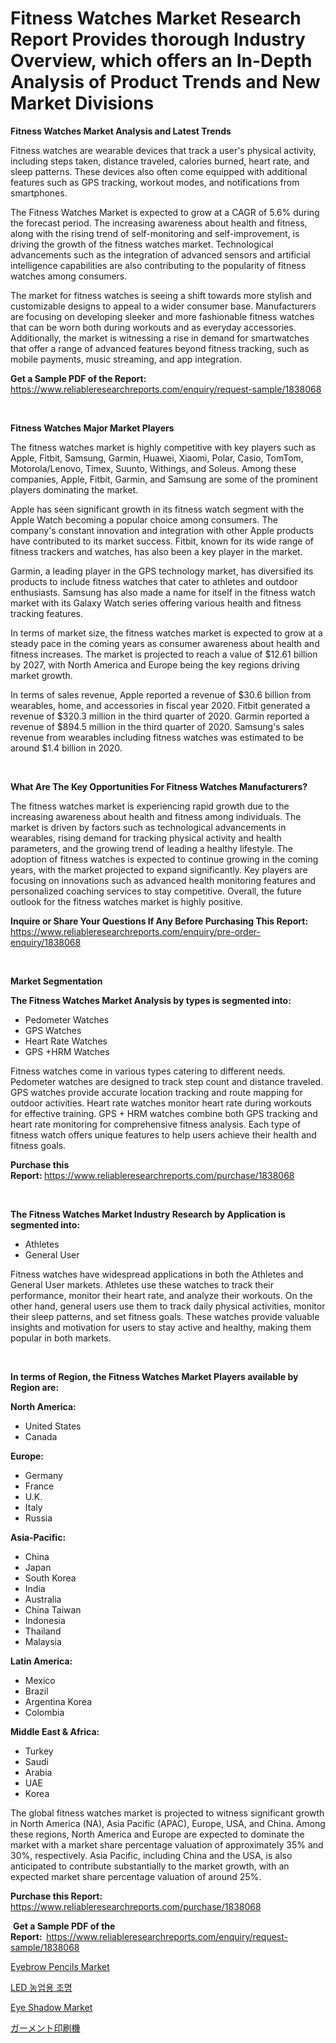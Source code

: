 <p><h1>Fitness Watches Market Research Report Provides thorough Industry Overview, which offers an In-Depth Analysis of Product Trends and New Market Divisions</h1></p><p><strong>Fitness Watches Market Analysis and Latest Trends</strong></p>
<p><p>Fitness watches are wearable devices that track a user's physical activity, including steps taken, distance traveled, calories burned, heart rate, and sleep patterns. These devices also often come equipped with additional features such as GPS tracking, workout modes, and notifications from smartphones.</p><p>The Fitness Watches Market is expected to grow at a CAGR of 5.6% during the forecast period. The increasing awareness about health and fitness, along with the rising trend of self-monitoring and self-improvement, is driving the growth of the fitness watches market. Technological advancements such as the integration of advanced sensors and artificial intelligence capabilities are also contributing to the popularity of fitness watches among consumers.</p><p>The market for fitness watches is seeing a shift towards more stylish and customizable designs to appeal to a wider consumer base. Manufacturers are focusing on developing sleeker and more fashionable fitness watches that can be worn both during workouts and as everyday accessories. Additionally, the market is witnessing a rise in demand for smartwatches that offer a range of advanced features beyond fitness tracking, such as mobile payments, music streaming, and app integration.</p></p>
<p><strong>Get a Sample PDF of the Report:&nbsp;</strong> <a href="https://www.reliableresearchreports.com/enquiry/request-sample/1838068">https://www.reliableresearchreports.com/enquiry/request-sample/1838068</a></p>
<p>&nbsp;</p>
<p><strong>Fitness Watches Major Market Players</strong></p>
<p><p>The fitness watches market is highly competitive with key players such as Apple, Fitbit, Samsung, Garmin, Huawei, Xiaomi, Polar, Casio, TomTom, Motorola/Lenovo, Timex, Suunto, Withings, and Soleus. Among these companies, Apple, Fitbit, Garmin, and Samsung are some of the prominent players dominating the market.</p><p>Apple has seen significant growth in its fitness watch segment with the Apple Watch becoming a popular choice among consumers. The company's constant innovation and integration with other Apple products have contributed to its market success. Fitbit, known for its wide range of fitness trackers and watches, has also been a key player in the market.</p><p>Garmin, a leading player in the GPS technology market, has diversified its products to include fitness watches that cater to athletes and outdoor enthusiasts. Samsung has also made a name for itself in the fitness watch market with its Galaxy Watch series offering various health and fitness tracking features.</p><p>In terms of market size, the fitness watches market is expected to grow at a steady pace in the coming years as consumer awareness about health and fitness increases. The market is projected to reach a value of $12.61 billion by 2027, with North America and Europe being the key regions driving market growth.</p><p>In terms of sales revenue, Apple reported a revenue of $30.6 billion from wearables, home, and accessories in fiscal year 2020. Fitbit generated a revenue of $320.3 million in the third quarter of 2020. Garmin reported a revenue of $894.5 million in the third quarter of 2020. Samsung's sales revenue from wearables including fitness watches was estimated to be around $1.4 billion in 2020.</p></p>
<p>&nbsp;</p>
<p><strong>What Are The Key Opportunities For Fitness Watches Manufacturers?</strong></p>
<p><p>The fitness watches market is experiencing rapid growth due to the increasing awareness about health and fitness among individuals. The market is driven by factors such as technological advancements in wearables, rising demand for tracking physical activity and health parameters, and the growing trend of leading a healthy lifestyle. The adoption of fitness watches is expected to continue growing in the coming years, with the market projected to expand significantly. Key players are focusing on innovations such as advanced health monitoring features and personalized coaching services to stay competitive. Overall, the future outlook for the fitness watches market is highly positive.</p></p>
<p><strong>Inquire or Share Your Questions If Any Before Purchasing This Report:</strong> <a href="https://www.reliableresearchreports.com/enquiry/pre-order-enquiry/1838068">https://www.reliableresearchreports.com/enquiry/pre-order-enquiry/1838068</a></p>
<p>&nbsp;</p>
<p><strong>Market Segmentation</strong></p>
<p><strong>The Fitness Watches Market Analysis by types is segmented into:</strong></p>
<p><ul><li>Pedometer Watches</li><li>GPS Watches</li><li>Heart Rate Watches</li><li>GPS +HRM Watches</li></ul></p>
<p><p>Fitness watches come in various types catering to different needs. Pedometer watches are designed to track step count and distance traveled. GPS watches provide accurate location tracking and route mapping for outdoor activities. Heart rate watches monitor heart rate during workouts for effective training. GPS + HRM watches combine both GPS tracking and heart rate monitoring for comprehensive fitness analysis. Each type of fitness watch offers unique features to help users achieve their health and fitness goals.</p></p>
<p><strong>Purchase this Report:&nbsp;</strong><a href="https://www.reliableresearchreports.com/purchase/1838068">https://www.reliableresearchreports.com/purchase/1838068</a></p>
<p>&nbsp;</p>
<p><strong>The Fitness Watches Market Industry Research by Application is segmented into:</strong></p>
<p><ul><li>Athletes</li><li>General User</li></ul></p>
<p><p>Fitness watches have widespread applications in both the Athletes and General User markets. Athletes use these watches to track their performance, monitor their heart rate, and analyze their workouts. On the other hand, general users use them to track daily physical activities, monitor their sleep patterns, and set fitness goals. These watches provide valuable insights and motivation for users to stay active and healthy, making them popular in both markets.</p></p>
<p>&nbsp;</p>
<p><strong>In terms of Region, the Fitness Watches Market Players available by Region are:</strong></p>
<p>
    <p> <strong> North America: </strong>
        <ul>
            <li>United States</li>
            <li>Canada</li>
        </ul>
        </p> 
    <p> <strong> Europe: </strong>
        <ul>
            <li>Germany</li>
            <li>France</li>
            <li>U.K.</li>
            <li>Italy</li>
            <li>Russia</li>
        </ul>
        </p> 
    <p> <strong> Asia-Pacific: </strong>
        <ul>
            <li>China</li>
            <li>Japan</li>
            <li>South Korea</li>
            <li>India</li>
            <li>Australia</li>
            <li>China Taiwan</li>
            <li>Indonesia</li>
            <li>Thailand</li>
            <li>Malaysia</li>
        </ul>
        </p> 
    <p> <strong> Latin America: </strong>
        <ul>
            <li>Mexico</li>
            <li>Brazil</li>
            <li>Argentina Korea</li>
            <li>Colombia</li>
        </ul>
        </p> 
    <p> <strong> Middle East & Africa: </strong>
        <ul>
            <li>Turkey</li>
            <li>Saudi</li>
            <li>Arabia</li>
            <li>UAE</li>
            <li>Korea</li>
        </ul>
    </p>
    </p>
<p><p>The global fitness watches market is projected to witness significant growth in North America (NA), Asia Pacific (APAC), Europe, USA, and China. Among these regions, North America and Europe are expected to dominate the market with a market share percentage valuation of approximately 35% and 30%, respectively. Asia Pacific, including China and the USA, is also anticipated to contribute substantially to the market growth, with an expected market share percentage valuation of around 25%.</p></p>
<p><strong>Purchase this Report: </strong><a href="https://www.reliableresearchreports.com/purchase/1838068">https://www.reliableresearchreports.com/purchase/1838068</a></p>
<p>&nbsp;<strong>Get a Sample PDF of the Report:&nbsp;&nbsp;</strong><a href="https://www.reliableresearchreports.com/enquiry/request-sample/1838068">https://www.reliableresearchreports.com/enquiry/request-sample/1838068</a></p>
<p><strong></strong></p>
<p><p><a href="https://github.com/julyju69/Market-Research-Report-List-2/blob/main/eyebrow-pencils-market.md">Eyebrow Pencils Market</a></p><p><a href="https://medium.com/@cierrahayes645/led-%EB%86%8D%EC%97%85-%EC%A1%B0%EB%AA%85-%EC%8B%9C%EC%9E%A5-%EC%B8%A1%EC%A0%95%EC%B9%98-%ED%95%B4%EC%84%9D-%EC%8B%9C%EC%9E%A5-%EC%A0%90%EC%9C%A0%EC%9C%A8-%ED%8A%B8%EB%A0%8C%EB%93%9C-%EB%B0%8F-%EC%84%B1%EC%9E%A5-%ED%8C%A8%ED%84%B4-b3e900b0b44a">LED 농업용 조명</a></p><p><a href="https://github.com/nathandecarvalho/Market-Research-Report-List-2/blob/main/eye-shadow-market.md">Eye Shadow Market</a></p><p><a href="https://medium.com/@hugofirst21/%E3%82%AC%E3%83%BC%E3%83%A1%E3%83%B3%E3%83%88%E3%83%97%E3%83%AA%E3%83%B3%E3%83%88%E6%A9%9F%E5%99%A8%E5%B8%82%E5%A0%B4-%E5%B8%82%E5%A0%B4cagr-%E5%B8%82%E5%A0%B4%E5%8B%95%E5%90%91-%E3%81%8A%E3%82%88%E3%81%B3%E6%88%90%E9%95%B7%E6%88%A6%E7%95%A5%E3%81%AB%E9%96%A2%E3%81%99%E3%82%8B%E6%83%85%E5%A0%B1-74094216644c">ガーメント印刷機</a></p></p>